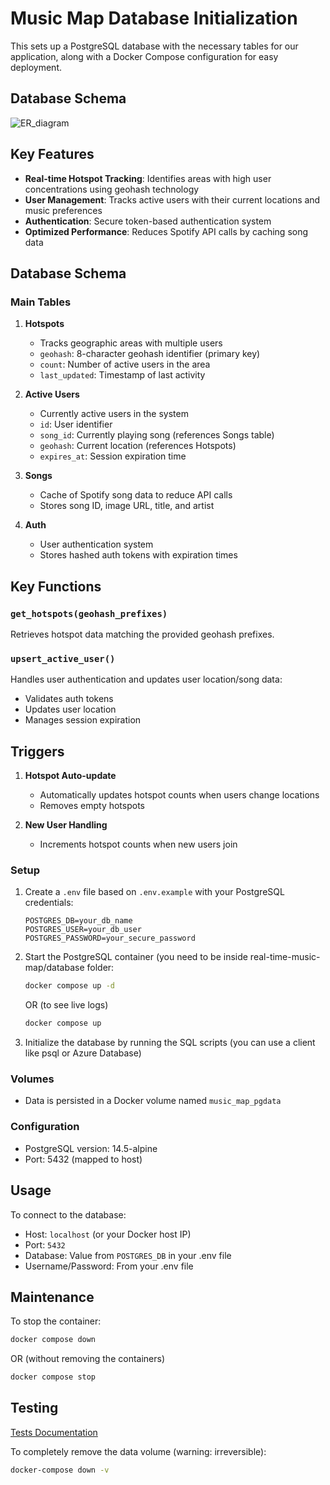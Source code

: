# Music Map Database Initialization

This sets up a PostgreSQL database with the necessary tables for our application, along with a Docker Compose configuration for easy deployment.

## Database Schema
![ER_diagram](https://github.com/user-attachments/assets/454880f0-5374-405a-83be-d47537eddf0a)

## Key Features

- **Real-time Hotspot Tracking**: Identifies areas with high user concentrations using geohash technology
- **User Management**: Tracks active users with their current locations and music preferences
- **Authentication**: Secure token-based authentication system
- **Optimized Performance**: Reduces Spotify API calls by caching song data

## Database Schema

### Main Tables

1. **Hotspots**
   - Tracks geographic areas with multiple users
   - `geohash`: 8-character geohash identifier (primary key)
   - `count`: Number of active users in the area
   - `last_updated`: Timestamp of last activity

2. **Active Users**
   - Currently active users in the system
   - `id`: User identifier
   - `song_id`: Currently playing song (references Songs table)
   - `geohash`: Current location (references Hotspots)
   - `expires_at`: Session expiration time

3. **Songs**
   - Cache of Spotify song data to reduce API calls
   - Stores song ID, image URL, title, and artist

4. **Auth**
   - User authentication system
   - Stores hashed auth tokens with expiration times

## Key Functions

### `get_hotspots(geohash_prefixes)`
Retrieves hotspot data matching the provided geohash prefixes.

### `upsert_active_user()`
Handles user authentication and updates user location/song data:
- Validates auth tokens
- Updates user location
- Manages session expiration

## Triggers

1. **Hotspot Auto-update**
   - Automatically updates hotspot counts when users change locations
   - Removes empty hotspots

2. **New User Handling**
   - Increments hotspot counts when new users join


### Setup

1. Create a `.env` file based on `.env.example` with your PostgreSQL credentials:
   ```
   POSTGRES_DB=your_db_name
   POSTGRES_USER=your_db_user
   POSTGRES_PASSWORD=your_secure_password
   ```

2. Start the PostgreSQL container (you need to be inside real-time-music-map/database folder:
   ```bash
   docker compose up -d
   ```

   OR (to see live logs)
   ```bash
   docker compose up
   ```

3. Initialize the database by running the SQL scripts (you can use a client like psql or Azure Database)

### Volumes
- Data is persisted in a Docker volume named `music_map_pgdata`

### Configuration
- PostgreSQL version: 14.5-alpine
- Port: 5432 (mapped to host)

## Usage

To connect to the database:
- Host: `localhost` (or your Docker host IP)
- Port: `5432`
- Database: Value from `POSTGRES_DB` in your .env file
- Username/Password: From your .env file

## Maintenance

To stop the container:
```bash
docker compose down
```
OR (without removing the containers)
```bash
docker compose stop
```

## Testing
[Tests Documentation](/database/tests/README.md)

To completely remove the data volume (warning: irreversible):
```bash
docker-compose down -v
```
